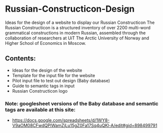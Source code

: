# Russian-Constructicon-Design
Ideas for the design of a website to display our Russian Constructicon
The Russian Constructicon is a structured inventory of over 2200 multi-word 
grammatical constructions in modern Russian, assembled through the 
collaboration of researchers at UiT The Arctic University of Norway and 
Higher School of Economics in Moscow.
## Contents:
- Ideas for the design of the website
- Template for the input file for the website
- Pilot input file to test out design (Baby database)
- Guide to semantic tags in input
- Russian Constructicon logo
### Note: googlesheet versions of the Baby database and semantic tags are available at this site:
- https://docs.google.com/spreadsheets/d/1WY8-V9aOM08CFwdQPlWamZjLu15gZ0Fa17Sq4uQKl-A/edit#gid=898499791
